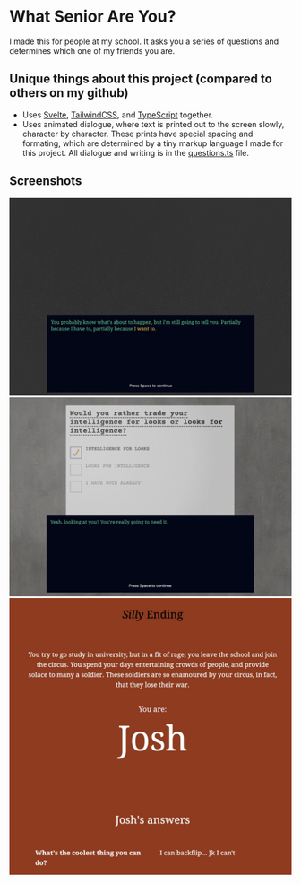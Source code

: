 # What Senior Are You?

I made this for people at my school. It asks you a series of questions and determines which one of my friends you are.

## Unique things about this project (compared to others on my github)

- Uses [Svelte](https://svelte.dev/), [TailwindCSS](https://tailwindcss.com/), and [TypeScript](https://www.typescriptlang.org/) together.
- Uses animated dialogue, where text is printed out to the screen slowly, character by character. These prints have special spacing and formating, which are determined by a tiny markup language I made for this project. All dialogue and writing is in the [questions.ts](https://github.com/amjoshuamichael/senior-quiz/blob/main/src/lib/components/question/questions.ts) file.

## Screenshots

![](/screenshots/start.jpg)
![](/screenshots/middle.jpg)
![](/screenshots/end.jpg)
